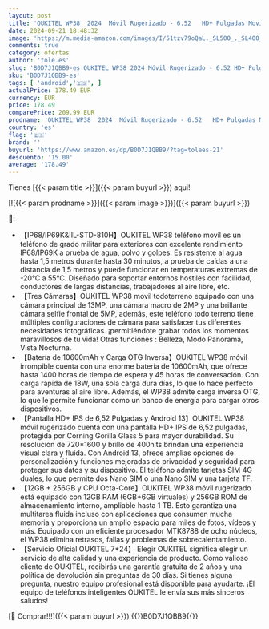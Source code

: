 ```yaml
---
layout: post
title: 'OUKITEL WP38  2024  Móvil Rugerizado - 6.52   HD+ Pulgadas Movil Irrompible  Batería 10600mAh  12GB+256GB TF 1TB  Octa-Core Movil Todoterreno Android 13  13MP Dual 4G SIM/95dB Altavoz/NFC/OTG/Face ID'
date: 2024-09-21 18:48:32
image: 'https://m.media-amazon.com/images/I/51tzv79oQaL._SL500_._SL400_.jpg'
comments: true
category: ofertas
author: 'tole.es'
slug: 'B0D7J1QBB9-es OUKITEL WP38 2024 Móvil Rugerizado - 6.52 HD+ Pulgadas...'
sku: 'B0D7J1QBB9-es'
tags: [ 'android','🇪🇸', ]
actualPrice: 178.49 EUR
currency: EUR
price: 178.49
comparePrice: 209.99 EUR
prodname: 'OUKITEL WP38  2024  Móvil Rugerizado - 6.52   HD+ Pulgadas Movil Irrompible  Batería 10600mAh  12GB+256GB TF 1TB  Octa-Core Movil Todoterreno Android 13  13MP Dual 4G SIM/95dB Altavoz/NFC/OTG/Face ID'
country: 'es'
flag: '🇪🇸'
brand: ''
buyurl: 'https://www.amazon.es/dp/B0D7J1QBB9/?tag=tolees-21'
descuento: '15.00'
average: '178.49'
---
```


Tienes [{{< param title >}}]({{< param buyurl >}}) aqui!

[![{{< param prodname >}}]({{< param image >}})]({{< param buyurl >}})

🔎:

- 【IP68/IP69K&IIL-STD-810H】OUKITEL WP38 teléfono movil es un teléfono de grado militar para exteriores con excelente rendimiento IP68/IP69K a prueba de agua, polvo y golpes. Es resistente al agua hasta 1,5 metros durante hasta 30 minutos, a prueba de caídas a una distancia de 1,5 metros y puede funcionar en temperaturas extremas de -20°C a 55°C. Diseñado para soportar entornos hostiles con facilidad, conductores de largas distancias, trabajadores al aire libre, etc.
- 【Tres Cámaras】OUKITEL WP38 movil todoterreno equipado con una cámara principal de 13MP, una cámara macro de 2MP y una brillante cámara selfie frontal de 5MP, además, este teléfono todo terreno tiene múltiples configuraciones de cámara para satisfacer tus diferentes necesidades fotográficas. ¡permitiéndote grabar todos los momentos maravillosos de tu vida! Otras funciones : Belleza, Modo Panorama, Vista Nocturna.
- 【Batería de 10600mAh y Carga OTG Inversa】OUKITEL WP38 móvil irrompible cuenta con una enorme batería de 10600mAh, que ofrece hasta 1400 horas de tiempo de espera y 45 horas de conversación. Con carga rápida de 18W, una sola carga dura días, lo que lo hace perfecto para aventuras al aire libre. Además, el WP38 admite carga inversa OTG, lo que le permite funcionar como un banco de energía para cargar otros dispositivos.
- 【Pantalla HD+ IPS de 6,52 Pulgadas y Android 13】OUKITEL WP38 móvil rugerizado cuenta con una pantalla HD+ IPS de 6,52 pulgadas, protegida por Corning Gorilla Glass 5 para mayor durabilidad. Su resolución de 720*1600 y brillo de 400nits brindan una experiencia visual clara y fluida. Con Android 13, ofrece amplias opciones de personalización y funciones mejoradas de privacidad y seguridad para proteger sus datos y su dispositivo. El teléfono admite tarjetas SIM 4G duales, lo que permite dos Nano SIM o una Nano SIM y una tarjeta TF.
- 【12GB + 256GB y CPU Octa-Core】OUKITEL WP38 móvil rugerizado está equipado con 12GB RAM (6GB+6GB virtuales) y 256GB ROM de almacenamiento interno, ampliable hasta 1 TB. Esto garantiza una multitarea fluida incluso con aplicaciones que consumen mucha memoria y proporciona un amplio espacio para miles de fotos, vídeos y más. Equipado con un eficiente procesador MTK8788 de ocho núcleos, el WP38 elimina retrasos, fallas y problemas de sobrecalentamiento.
- 【Servicio Oficial OUKITEL 7*24】 Elegir OUKITEL significa elegir un servicio de alta calidad y una experiencia de producto. Como valioso cliente de OUKITEL, recibirás una garantía gratuita de 2 años y una política de devolución sin preguntas de 30 días. Si tienes alguna pregunta, nuestro equipo profesional está disponible para ayudarte. ¡El equipo de teléfonos inteligentes OUKITEL le envía sus más sinceros saludos!

[🛒 Comprar!!!]({{< param buyurl >}})
{{<world>}}B0D7J1QBB9{{</world>}}
